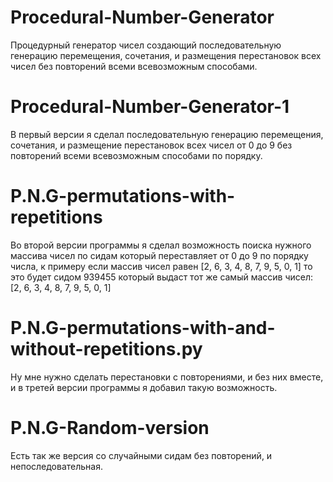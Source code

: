 # Procedural-Number-Generator
Процедурный генератор чисел создающий последовательную генерацию перемещения, сочетания, и размещения перестановок всех чисел без повторений всеми всевозможным способами.

# Procedural-Number-Generator-1

В первый версии я сделал последовательную генерацию перемещения, сочетания, и размещение перестановок всех чисел от 0 до 9 без повторений всеми всевозможным способами по порядку.

# P.N.G-permutations-with-repetitions

Во второй версии программы я сделал возможность поиска нужного массива чисел по сидам который переставляет от 0 до 9 по порядку числа, к примеру если массив чисел равен [2, 6, 3, 4, 8, 7, 9, 5, 0, 1] то это будет сидом 939455 который выдаст тот же самый массив чисел: [2, 6, 3, 4, 8, 7, 9, 5, 0, 1] 

# P.N.G-permutations-with-and-without-repetitions.py

Ну мне нужно сделать перестановки с повторениями, и без них вместе, и в третей версии программы я добавил такую возможность.

#  ‎P.N.G-Random-version

Есть так же версия со случайными сидам без повторений, и непоследовательная. 

